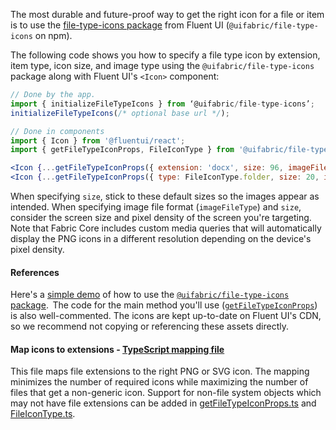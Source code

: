 The most durable and future-proof way to get the right icon for a file or item is to use the [file-type-icons package](https://github.com/microsoft/fluentui/tree/master/packages/file-type-icons) from Fluent UI (`@uifabric/file-type-icons` on npm).

The following code shows you how to specify a file type icon by extension, item type, icon size, and image type using the `@uifabric/file-type-icons` package along with Fluent UI's `<Icon>` component:

```jsx
// Done by the app.
import { initializeFileTypeIcons } from ‘@uifabric/file-type-icons’;
initializeFileTypeIcons(/* optional base url */);

// Done in components
import { Icon } from '@fluentui/react';
import { getFileTypeIconProps, FileIconType } from '@uifabric/file-type-icons';

<Icon {...getFileTypeIconProps({ extension: 'docx', size: 96, imageFileType: 'png' }) } />
<Icon {...getFileTypeIconProps({ type: FileIconType.folder, size: 20, imageFileType: 'svg' }) } />
```

When specifying `size`, stick to these default sizes so the images appear as intended. When specifying image file format (`imageFileType`) and `size`, consider the screen size and pixel density of the screen you're targeting. Note that Fabric Core includes custom media queries that will automatically display the PNG icons in a different resolution depending on the device's pixel density.

#### References

Here's a [simple demo](https://github.com/microsoft/fluentui/blob/master/packages/examples/src/experiments/FileTypeIcon/FileTypeIcon.Basic.Example.tsx) of how to use the [`@uifabric/file-type-icons` package](https://github.com/microsoft/fluentui/tree/master/packages/file-type-icons).  The code for the main method you'll use ([`getFileTypeIconProps`](https://github.com/microsoft/fluentui/blob/master/packages/file-type-icons/src/getFileTypeIconProps.ts)) is also well-commented. The icons are kept up-to-date on Fluent UI's CDN, so we recommend not copying or referencing these assets directly.

#### Map icons to extensions - [TypeScript mapping file](https://github.com/microsoft/fluentui/blob/master/packages/file-type-icons/src/FileTypeIconMap.ts)

This file maps file extensions to the right PNG or SVG icon. The mapping minimizes the number of required icons while maximizing the number of files that get a non-generic icon. Support for non-file system objects which may not have file extensions can be added in [getFileTypeIconProps.ts](https://github.com/microsoft/fluentui/blob/master/packages/file-type-icons/src/getFileTypeIconProps.ts) and [FileIconType.ts](https://github.com/microsoft/fluentui/blob/master/packages/file-type-icons/src/FileIconType.ts).
